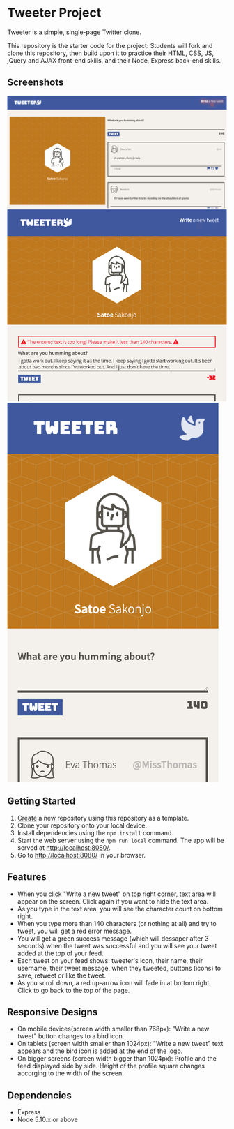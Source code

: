# Tweeter Project

Tweeter is a simple, single-page Twitter clone.

This repository is the starter code for the project: Students will fork and clone this repository, then build upon it to practice their HTML, CSS, JS, jQuery and AJAX front-end skills, and their Node, Express back-end skills.

## Screenshots

!["Screenshot of app on a large screen"](https://github.com/sakonjo310/tweeter/blob/master/docs/largeScreen.png?raw=true)
!["Screenshot of error message"](https://github.com/sakonjo310/tweeter/blob/master/docs/errorMessage.png?raw=true)
!["Screenshot of app on mobile devices"](https://github.com/sakonjo310/tweeter/blob/master/docs/Mobile.png?raw=true)

## Getting Started

1. [Create](https://docs.github.com/en/repositories/creating-and-managing-repositories/creating-a-repository-from-a-template) a new repository using this repository as a template.
2. Clone your repository onto your local device.
3. Install dependencies using the `npm install` command.
3. Start the web server using the `npm run local` command. The app will be served at <http://localhost:8080/>.
4. Go to <http://localhost:8080/> in your browser.

## Features

- When you click "Write a new tweet" on top right corner, text area will appear on the screen. Click again if you want to hide the text area.
- As you type in the text area, you will see the character count on bottom right.
- When you type more than 140 characters (or nothing at all) and try to tweet, you will get a red error message.
- You will get a green success message (which will dessaper after 3 seconds) when the tweet was successful and you will see your tweet added at the top of your feed.
- Each tweet on your feed shows: tweeter's icon, their name, their username, their tweet message, when they tweeted, buttons (icons) to save, retweet or like the tweet.
- As you scroll down, a red up-arrow icon will fade in at bottom right. Click to go back to the top of the page.

## Responsive Designs

- On mobile devices(screen width smaller than 768px): "Write a new tweet" button changes to a bird icon.
- On tablets (screen width smaller than 1024px): "Write a new tweet" text appears and the bird icon is added at the end of the logo.
- On bigger screens (screen width bigger than 1024px): Profile and the feed displayed side by side. Height of the profile square changes accorging to the width of the screen.

## Dependencies

- Express
- Node 5.10.x or above


